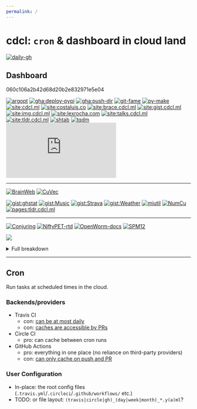 ```yaml
---
permalink: /
---
```

# cdcl: `cron` & dashboard in cloud land

<!-- cron status -->
[![daily-gh](https://img.shields.io/github/actions/workflow/status/casperdcl/cdcl/daily.yml?branch=master&label=daily&logo=GitHub)](https://github.com/casperdcl/cdcl/actions)

## Dashboard

<!-- pinned-gists -->
<div class="gist">060c106a2b42d68d20b2e832971e5e04</div>

<!-- Priority
1. any issues may affect lots of people
2. nobody else is likely to fix issues in a timely manner
-->
[![argopt](https://img.shields.io/github/actions/workflow/status/casperdcl/argopt/test.yml?branch=master&label=argopt)](https://github.com/casperdcl/argopt/actions/workflows/test.yml)
[![gha:deploy-pypi](https://img.shields.io/github/actions/workflow/status/casperdcl/deploy-pypi/test.yml?branch=v2&label=gha:deploy-pypi)](https://github.com/casperdcl/deploy-pypi/actions/workflows/test.yml)
[![gha:push-dir](https://img.shields.io/github/actions/workflow/status/casperdcl/push-dir/test.yml?branch=v1&label=gha:push-dir)](https://github.com/casperdcl/push-dir/actions/workflows/test.yml)
[![git-fame](https://img.shields.io/github/actions/workflow/status/casperdcl/git-fame/test.yml?branch=main&label=git-fame)](https://github.com/casperdcl/git-fame/actions/workflows/test.yml)
[![py-make](https://img.shields.io/travis/tqdm/py-make?label=py-make)](https://travis-ci.org/tqdm/py-make)
[![site:cdcl.ml](https://img.shields.io/website?url=https%3A%2F%2Fcdcl.ml&label=site:cdcl.ml)](https://cdcl.ml)
[![site:costaluis.co](https://img.shields.io/website?url=https%3A%2F%2Fcostaluis.co&label=site:costaluis.co)](https://costaluis.co)
[![site:brace.cdcl.ml](https://img.shields.io/website?url=https%3A%2F%2Fbrace.cdcl.ml&label=site:brace.cdcl.ml)](https://brace.cdcl.ml)
[![site:gist.cdcl.ml](https://img.shields.io/website?url=https%3A%2F%2Fgist.cdcl.ml&label=site:gist.cdcl.ml)](https://gist.cdcl.ml)
[![site:img.cdcl.ml](https://img.shields.io/website?url=https%3A%2F%2Fimg.cdcl.ml%2Ftqdm.png&label=site:img.cdcl.ml)](https://img.cdcl.ml)
[![site:lexrocha.com](https://img.shields.io/website?url=https%3A%2F%2Flexrocha.com&label=site:lexrocha.com)](https://lexrocha.com)
[![site:talks.cdcl.ml](https://img.shields.io/website?url=https%3A%2F%2Ftalks.cdcl.ml&label=site:talks.cdcl.ml)](https://talks.cdcl.ml)
[![site:tldr.cdcl.ml](https://img.shields.io/website?url=https%3A%2F%2Ftldr.cdcl.ml&label=site:tldr.cdcl.ml)](https://tldr.cdcl.ml)
[![shtab](https://img.shields.io/github/actions/workflow/status/iterative/shtab/test.yml?branch=main&label=shtab)](https://github.com/iterative/shtab/actions/workflows/test.yml)
[![tqdm](https://img.shields.io/github/actions/workflow/status/tqdm/tqdm/test.yml?branch=master&label=tqdm)](https://github.com/tqdm/tqdm/actions/workflows/test.yml)
[![tqdm.cpp](https://img.shields.io/travis/tqdm/tqdm.cpp?label=tqdm.cpp)](https://travis-ci.org/tqdm/tqdm.cpp)

----

[![BrainWeb](https://img.shields.io/github/actions/workflow/status/casperdcl/brainweb/test.yml?branch=master&label=BrainWeb)](https://github.com/casperdcl/brainweb/actions/workflows/test.yml)
[![CuVec](https://img.shields.io/github/actions/workflow/status/AMYPAD/CuVec/test.yml?branch=main&label=CuVec)](https://github.com/AMYPAD/CuVec/actions/workflows/test.yml)
<!--[![gist:COVID-19](https://img.shields.io/github/actions/workflow/status/casperdcl/covid-19-box/covid-19.yml?branch=master&label=gist:COVID-19)](https://github.com/casperdcl/covid-19-box/actions/workflows/covid-19.yml)-->
[![gist:ghstat](https://img.shields.io/github/actions/workflow/status/casperdcl/ghstat/cron.yml?branch=v2&label=gist:ghstat)](https://github.com/casperdcl/ghstat/actions/workflows/cron.yml)
[![gist:Music](https://img.shields.io/github/actions/workflow/status/casperdcl/music-box/music-box.yml?branch=master&label=gist:Music)](https://github.com/casperdcl/music-box/actions/workflows/music-box.yml)
[![gist:Strava](https://img.shields.io/circleci/build/gh/casperdcl/strava-box?label=gist:Strava)](https://circleci.com/gh/casperdcl/strava-box)
[![gist:Weather](https://img.shields.io/github/actions/workflow/status/casperdcl/hl-weather-box/hl-weather.yml?branch=master&label=gist:Weather)](https://github.com/casperdcl/hl-weather-box/actions/workflows/hl-weather.yml)
[![miutil](https://img.shields.io/github/actions/workflow/status/AMYPAD/miutil/test.yml?branch=master&label=miutil)](https://github.com/AMYPAD/miutil/actions/workflows/test.yml)
[![NumCu](https://img.shields.io/github/actions/workflow/status/AMYPAD/NumCu/test.yml?branch=main&label=NumCu)](https://github.com/AMYPAD/NumCu/actions/workflows/test.yml)
[![pages:tldr.cdcl.ml](https://img.shields.io/github/actions/workflow/status/casperdcl/tldr.cdcl.ml/pages.yml?branch=main&label=pages:tldr.cdcl.ml)](https://github.com/casperdcl/tldr.cdcl.ml/actions)

----

[![Conjuring](https://img.shields.io/github/actions/workflow/status/conjuring/conjuring/test.yml?branch=master&label=Conjuring)](https://github.com/conjuring/conjuring/actions/workflows/test.yml)
[![NiftyPET-rtd](https://img.shields.io/readthedocs/niftypet?label=NiftyPET-rtd)](https://readthedocs.org/projects/niftypet/builds)
[![OpenWorm-docs](https://img.shields.io/circleci/build/gh/openworm/openworm_docs?label=OpenWorm-docs)](https://circleci.com/gh/openworm/openworm_docs)
[![SPM12](https://img.shields.io/github/actions/workflow/status/AMYPAD/SPM12/test.yml?branch=master&label=SPM12)](https://github.com/AMYPAD/SPM12/actions/workflows/test.yml)

![](https://gist.githubusercontent.com/casperdcl/aac90b8313a905e146459c81cabade7d/raw/ghstats-5.svg)

<details><summary>Full breakdown</summary><img src="https://gist.githubusercontent.com/casperdcl/aac90b8313a905e146459c81cabade7d/raw/ghstats-a.png"/><br/><img src="https://gist.githubusercontent.com/casperdcl/aac90b8313a905e146459c81cabade7d/raw/ghstats-b-full.png"/></details>

----

## Cron

Run tasks at scheduled times in the cloud.

### Backends/providers

- Travis CI
  - con: [can be at most daily](https://docs.travis-ci.com/user/cron-jobs)
  - con: [caches are accessible by PRs](https://docs.travis-ci.com/user/caching/)
- Circle CI
  + pro: can cache between cron runs
- GitHub Actions
  + pro: everything in one place (no reliance on third-party providers)
  + con: [can only cache on push and PR](https://help.github.com/en/actions/configuring-and-managing-workflows/caching-dependencies-to-speed-up-workflows#restrictions-for-accessing-a-cache)

### User Configuration

- In-place: the root config files (`.travis.yml`/`.circleci`/`.github/workflows/` etc.)
- TODO: or file layout: `(travis|circle|gh)_(day|week|month)_*.y(a)ml`?
